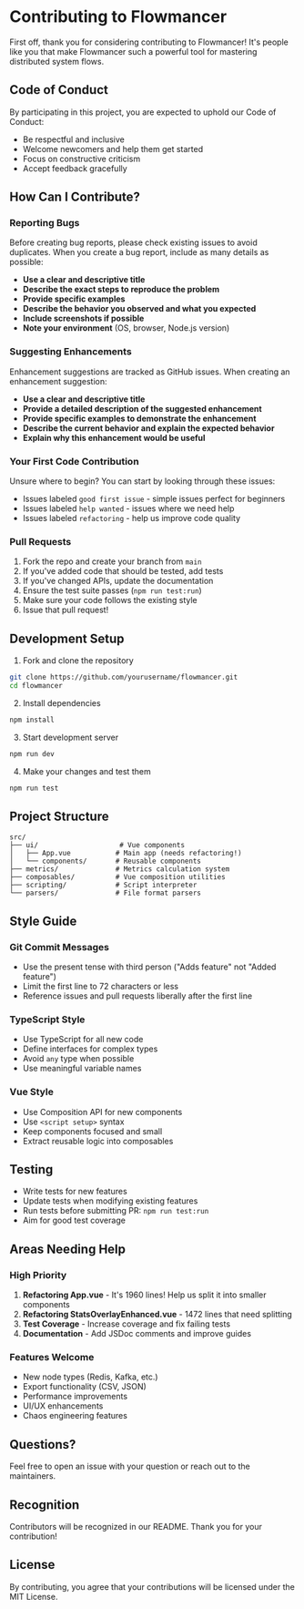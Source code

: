 # Contributing to Flowmancer

First off, thank you for considering contributing to Flowmancer! It's people like you that make Flowmancer such a powerful tool for mastering distributed system flows.

## Code of Conduct

By participating in this project, you are expected to uphold our Code of Conduct:
- Be respectful and inclusive
- Welcome newcomers and help them get started
- Focus on constructive criticism
- Accept feedback gracefully

## How Can I Contribute?

### Reporting Bugs

Before creating bug reports, please check existing issues to avoid duplicates. When you create a bug report, include as many details as possible:

- **Use a clear and descriptive title**
- **Describe the exact steps to reproduce the problem**
- **Provide specific examples**
- **Describe the behavior you observed and what you expected**
- **Include screenshots if possible**
- **Note your environment** (OS, browser, Node.js version)

### Suggesting Enhancements

Enhancement suggestions are tracked as GitHub issues. When creating an enhancement suggestion:

- **Use a clear and descriptive title**
- **Provide a detailed description of the suggested enhancement**
- **Provide specific examples to demonstrate the enhancement**
- **Describe the current behavior and explain the expected behavior**
- **Explain why this enhancement would be useful**

### Your First Code Contribution

Unsure where to begin? You can start by looking through these issues:

- Issues labeled `good first issue` - simple issues perfect for beginners
- Issues labeled `help wanted` - issues where we need help
- Issues labeled `refactoring` - help us improve code quality

### Pull Requests

1. Fork the repo and create your branch from `main`
2. If you've added code that should be tested, add tests
3. If you've changed APIs, update the documentation
4. Ensure the test suite passes (`npm run test:run`)
5. Make sure your code follows the existing style
6. Issue that pull request!

## Development Setup

1. Fork and clone the repository
```bash
git clone https://github.com/yourusername/flowmancer.git
cd flowmancer
```

2. Install dependencies
```bash
npm install
```

3. Start development server
```bash
npm run dev
```

4. Make your changes and test them
```bash
npm run test
```

## Project Structure

```
src/
├── ui/                    # Vue components
│   ├── App.vue           # Main app (needs refactoring!)
│   └── components/       # Reusable components
├── metrics/              # Metrics calculation system
├── composables/          # Vue composition utilities
├── scripting/            # Script interpreter
└── parsers/              # File format parsers
```

## Style Guide

### Git Commit Messages

- Use the present tense with third person ("Adds feature" not "Added feature")
- Limit the first line to 72 characters or less
- Reference issues and pull requests liberally after the first line

### TypeScript Style

- Use TypeScript for all new code
- Define interfaces for complex types
- Avoid `any` type when possible
- Use meaningful variable names

### Vue Style

- Use Composition API for new components
- Use `<script setup>` syntax
- Keep components focused and small
- Extract reusable logic into composables

## Testing

- Write tests for new features
- Update tests when modifying existing features
- Run tests before submitting PR: `npm run test:run`
- Aim for good test coverage

## Areas Needing Help

### High Priority
1. **Refactoring App.vue** - It's 1960 lines! Help us split it into smaller components
2. **Refactoring StatsOverlayEnhanced.vue** - 1472 lines that need splitting
3. **Test Coverage** - Increase coverage and fix failing tests
4. **Documentation** - Add JSDoc comments and improve guides

### Features Welcome
- New node types (Redis, Kafka, etc.)
- Export functionality (CSV, JSON)
- Performance improvements
- UI/UX enhancements
- Chaos engineering features

## Questions?

Feel free to open an issue with your question or reach out to the maintainers.

## Recognition

Contributors will be recognized in our README. Thank you for your contribution!

## License

By contributing, you agree that your contributions will be licensed under the MIT License.
